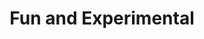 ---
galleryorder: 3
thumb_path: /img/portfolio/JustForFun400x400.jpg
image_path: /img/portfolio/JustForFun/04.jpg
title: Fun and Experimental 
galleryname: JustForFun
description: I love to experiment with different styles and subjects. Time-lapse. Freezing motion. I love to have fun with my photography.
---